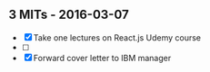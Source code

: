 ## 3 MITs - 2016-03-07

- [x] Take one lectures on React.js Udemy course
- [ ] 
- [x] Forward cover letter to IBM manager
